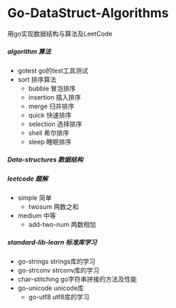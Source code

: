 # Go-DataStruct-Algorithms
用go实现数据结构与算法及LeetCode

##### algorithm 算法
- gotest go的test工具测试
- sort 排序算法
    - bubble 冒泡排序
    - insertion 插入排序
    - merge 归并排序
    - quick 快速排序
    - selection 选择排序
    - shell 希尔排序
    - sleep 睡眠排序

##### Data-structures 数据结构

##### leetcode 题解
- simple 简单
    - twosum 两数之和 
- medium 中等
    - add-two-num 两数相加

##### standard-lib-learn 标准库学习
- go-strings strings库的学习
- go-strconv strconv库的学习
- char-stitching go字符串拼接的方法及性能
- go-unicode unicode库
    - go-utf8 utf8库的学习